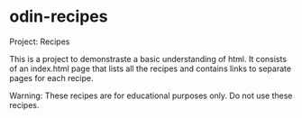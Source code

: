 # odin-recipes
Project: Recipes

This is a project to demonstraste a basic understanding of html. It consists of an index.html page that lists all the recipes and contains links to separate pages for each recipe.

Warning: These recipes are for educational purposes only. Do not use these recipes.